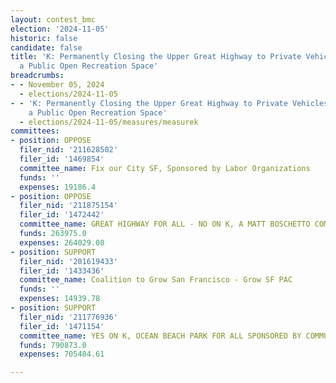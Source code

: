 ```yaml
---
layout: contest_bmc
election: '2024-11-05'
historic: false
candidate: false
title: 'K: Permanently Closing the Upper Great Highway to Private Vehicles to Establish
  a Public Open Recreation Space'
breadcrumbs:
- - November 05, 2024
  - elections/2024-11-05
- - 'K: Permanently Closing the Upper Great Highway to Private Vehicles to Establish
    a Public Open Recreation Space'
  - elections/2024-11-05/measures/measurek
committees:
- position: OPPOSE
  filer_nid: '211628502'
  filer_id: '1469854'
  committee_name: Fix our City SF, Sponsored by Labor Organizations
  funds: ''
  expenses: 19186.4
- position: OPPOSE
  filer_nid: '211875154'
  filer_id: '1472442'
  committee_name: GREAT HIGHWAY FOR ALL - NO ON K, A MATT BOSCHETTO COMMITTEE
  funds: 263975.0
  expenses: 264029.08
- position: SUPPORT
  filer_nid: '201619433'
  filer_id: '1433436'
  committee_name: Coalition to Grow San Francisco - Grow SF PAC
  funds: ''
  expenses: 14939.78
- position: SUPPORT
  filer_nid: '211776936'
  filer_id: '1471154'
  committee_name: YES ON K, OCEAN BEACH PARK FOR ALL SPONSORED BY COMMUNITY NONPROFITS
  funds: 790873.0
  expenses: 705484.61

---
```


